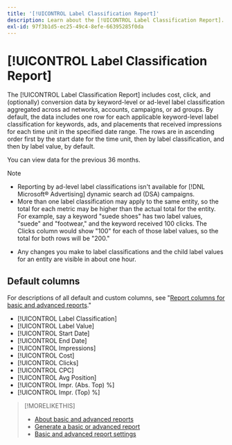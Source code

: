 ```yaml
---
title: '[!UICONTROL Label Classification Report]'
description: Learn about the [!UICONTROL Label Classification Report].
exl-id: 97f3b1d5-ec25-49c4-8efe-66395285f0da
---
```

# [!UICONTROL Label Classification Report]

The [!UICONTROL Label Classification Report] includes cost, click, and (optionally) conversion data by keyword-level or ad-level label classification aggregated across ad networks, accounts, campaigns, or ad groups. By default, the data includes one row for each applicable keyword-level label classification for keywords, ads, and placements that received impressions for each time unit in the specified date range. The rows are in ascending order first by the start date for the time unit, then by label classification, and then by label value, by default.

You can view data for the previous 36 months.

>[!NOTE]
>
>* Reporting by ad-level label classifications isn't available for [!DNL Microsoft® Advertising] dynamic search ad (DSA) campaigns.
>* More than one label classification may apply to the same entity, so the total for each metric may be higher than the actual total for the entity. For example, say a keyword "suede shoes" has two label values, "suede" and "footwear," and the keyword received 100 clicks. The Clicks column would show "100" for each of those label values, so the total for both rows will be "200."
* Any changes you make to label classifications and the child label values for an entity are visible in about one hour.

## Default columns

For descriptions of all default and custom columns, see "[Report columns for basic and advanced reports](basic-advanced-report-columns.md)."

* [!UICONTROL Label Classification]
* [!UICONTROL Label Value]
* [!UICONTROL Start Date]
* [!UICONTROL End Date]
* [!UICONTROL Impressions]
* [!UICONTROL Cost]
* [!UICONTROL Clicks]
* [!UICONTROL CPC]
* [!UICONTROL Avg Position]
* [!UICONTROL Impr. (Abs. Top) %]
* [!UICONTROL Impr. (Top) %]

>[!MORELIKETHIS]
>
>* [About basic and advanced reports](basic-advanced-report-about.md)
>* [Generate a basic or advanced report](basic-advanced-report-generate.md)
>* [Basic and advanced report settings](basic-advanced-report-settings.md)

